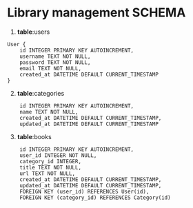 # Library management SCHEMA 

1. **table**:users
```plaintext
User {
    id INTEGER PRIMARY KEY AUTOINCREMENT,
    username TEXT NOT NULL,
    password TEXT NOT NULL,
    email TEXT NOT NULL,
    created_at DATETIME DEFAULT CURRENT_TIMESTAMP
}
```
2. **table**:categories
```plaintext
    id INTEGER PRIMARY KEY AUTOINCREMENT,
    name TEXT NOT NULL,
    created_at DATETIME DEFAULT CURRENT_TIMESTAMP,
    updated_at DATETIME DEFAULT CURRENT_TIMESTAMP
```
3. **table**:books
```plaintext
    id INTEGER PRIMARY KEY AUTOINCREMENT,
    user_id INTEGER NOT NULL,
    category_id INTEGER,
    title TEXT NOT NULL,
    url TEXT NOT NULL,
    created_at DATETIME DEFAULT CURRENT_TIMESTAMP,
    updated_at DATETIME DEFAULT CURRENT_TIMESTAMP,
    FOREIGN KEY (user_id) REFERENCES User(id),
    FOREIGN KEY (category_id) REFERENCES Category(id)
````
